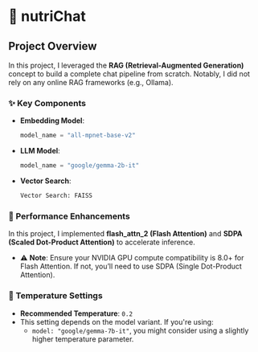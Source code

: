# 🍏 nutriChat

## Project Overview

In this project, I leveraged the **RAG (Retrieval-Augmented Generation)** concept to build a complete chat pipeline from scratch. Notably, I did not rely on any online RAG frameworks (e.g., Ollama).

### ✨ Key Components

- **Embedding Model**: 
    ```python
    model_name = "all-mpnet-base-v2"
    ```
- **LLM Model**: 
    ```python
    model_name = "google/gemma-2b-it"
    ```
- **Vector Search**: 
    ```python
    Vector Search: FAISS
    ```

### 🚀 Performance Enhancements

In this project, I implemented **flash_attn_2 (Flash Attention)** and **SDPA (Scaled Dot-Product Attention)** to accelerate inference.

- ⚠️ **Note**: Ensure your NVIDIA GPU compute compatibility is 8.0+ for Flash Attention. If not, you’ll need to use SDPA (Single Dot-Product Attention).

### 🔧 Temperature Settings

- **Recommended Temperature**: `0.2`
- This setting depends on the model variant. If you're using:
  - `model: "google/gemma-7b-it"`, you might consider using a slightly higher temperature parameter.
